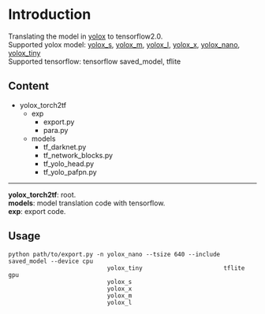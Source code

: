 # Introduction
Translating the model in [yolox](https://github.com/Megvii-BaseDetection/YOLOX) to tensorflow2.0.  
Supported yolox model: [yolox_s](https://github.com/Megvii-BaseDetection/YOLOX/releases/download/0.1.1rc0/yolox_s.pth), 
[yolox_m](https://github.com/Megvii-BaseDetection/YOLOX/releases/download/0.1.1rc0/yolox_m.pth),
[yolox_l](https://github.com/Megvii-BaseDetection/YOLOX/releases/download/0.1.1rc0/yolox_l.pth),
[yolox_x](https://github.com/Megvii-BaseDetection/YOLOX/releases/download/0.1.1rc0/yolox_x.pth),
[yolox_nano](https://github.com/Megvii-BaseDetection/YOLOX/releases/download/0.1.1rc0/yolox_nano.pth),
[yolox_tiny](https://github.com/Megvii-BaseDetection/YOLOX/releases/download/0.1.1rc0/yolox_tiny.pth)  
Supported tensorflow: tensorflow saved_model, tflite
## Content
* yolox_torch2tf
  * exp
    * export.py
    * para.py
  * models
    * tf_darknet.py
    * tf_network_blocks.py
    * tf_yolo_head.py
    * tf_yolo_pafpn.py

****
**yolox_torch2tf**: root.  
**models**: model translation code with tensorflow.  
**exp**: export code.

## Usage
    python path/to/export.py -n yolox_nano --tsize 640 --include saved_model --device cpu
                                yolox_tiny                       tflite               gpu
                                yolox_s
                                yolox_x
                                yolox_m
                                yolox_l
